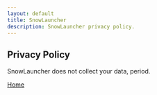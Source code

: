 ```yaml
---
layout: default
title: SnowLauncher
description: SnowLauncher privacy policy.
---
```


## Privacy Policy

SnowLauncher does not collect your data, period.

[Home](./)
